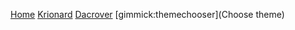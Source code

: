 [Home](index.md)
[Krionard](krionard.md)
[Dacrover](dacrover.md)
[gimmick:themechooser](Choose theme)
